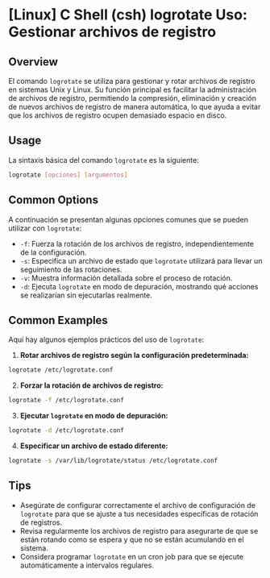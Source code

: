 # [Linux] C Shell (csh) logrotate Uso: Gestionar archivos de registro

## Overview
El comando `logrotate` se utiliza para gestionar y rotar archivos de registro en sistemas Unix y Linux. Su función principal es facilitar la administración de archivos de registro, permitiendo la compresión, eliminación y creación de nuevos archivos de registro de manera automática, lo que ayuda a evitar que los archivos de registro ocupen demasiado espacio en disco.

## Usage
La sintaxis básica del comando `logrotate` es la siguiente:

```bash
logrotate [opciones] [argumentos]
```

## Common Options
A continuación se presentan algunas opciones comunes que se pueden utilizar con `logrotate`:

- `-f`: Fuerza la rotación de los archivos de registro, independientemente de la configuración.
- `-s`: Especifica un archivo de estado que `logrotate` utilizará para llevar un seguimiento de las rotaciones.
- `-v`: Muestra información detallada sobre el proceso de rotación.
- `-d`: Ejecuta `logrotate` en modo de depuración, mostrando qué acciones se realizarían sin ejecutarlas realmente.

## Common Examples
Aquí hay algunos ejemplos prácticos del uso de `logrotate`:

1. **Rotar archivos de registro según la configuración predeterminada:**

```bash
logrotate /etc/logrotate.conf
```

2. **Forzar la rotación de archivos de registro:**

```bash
logrotate -f /etc/logrotate.conf
```

3. **Ejecutar `logrotate` en modo de depuración:**

```bash
logrotate -d /etc/logrotate.conf
```

4. **Especificar un archivo de estado diferente:**

```bash
logrotate -s /var/lib/logrotate/status /etc/logrotate.conf
```

## Tips
- Asegúrate de configurar correctamente el archivo de configuración de `logrotate` para que se ajuste a tus necesidades específicas de rotación de registros.
- Revisa regularmente los archivos de registro para asegurarte de que se están rotando como se espera y que no se están acumulando en el sistema.
- Considera programar `logrotate` en un cron job para que se ejecute automáticamente a intervalos regulares.